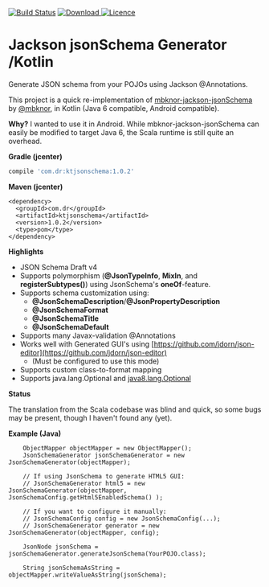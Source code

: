 [![Build Status](https://travis-ci.org/roee88/kt-jackson-jsonSchema.svg?branch=master)](https://travis-ci.org/roee88/kt-jackson-jsonSchema)
[![Download](https://api.bintray.com/packages/com-dr/dr-public/KtJsonSchema/images/download.svg) ](https://bintray.com/com-dr/dr-public/KtJsonSchema/_latestVersion)
[![Licence](https://img.shields.io/badge/Licence-Apache2-blue.svg)](http://www.apache.org/licenses/LICENSE-2.0)

Jackson jsonSchema Generator /Kotlin
=====================================

Generate JSON schema from your POJOs using Jackson @Annotations.

This project is a quick re-implementation of [mbknor-jackson-jsonSchema](https://github.com/mbknor/mbknor-jackson-jsonSchema) by [@mbknor](https://github.com/mbknor/), in Kotlin (Java 6 compatible, Android compatible).

**Why?**
I wanted to use it in Android. 
While mbknor-jackson-jsonSchema can easily be modified to target Java 6, the Scala runtime is still quite an overhead.

**Gradle (jcenter)**
```gradle
compile 'com.dr:ktjsonschema:1.0.2'
```

**Maven (jcenter)**
```maven
<dependency>
  <groupId>com.dr</groupId>
  <artifactId>ktjsonschema</artifactId>
  <version>1.0.2</version>
  <type>pom</type>
</dependency>
```

**Highlights**

* JSON Schema Draft v4
* Supports polymorphism (**@JsonTypeInfo**, **MixIn**, and **registerSubtypes()**) using JsonSchema's **oneOf**-feature.
* Supports schema customization using:
  - **@JsonSchemaDescription**/**@JsonPropertyDescription**
  - **@JsonSchemaFormat**
  - **@JsonSchemaTitle**
  - **@JsonSchemaDefault**
* Supports many Javax-validation @Annotations
* Works well with Generated GUI's using [https://github.com/jdorn/json-editor](https://github.com/jdorn/json-editor)
  - (Must be configured to use this mode)
* Supports custom class-to-format mapping
* Supports java.lang.Optional and [java8.lang.Optional](https://github.com/streamsupport/streamsupport)

**Status**

The translation from the Scala codebase was blind and quick, so some bugs may be present, though I haven't found any (yet).

**Example (Java)**

```
    ObjectMapper objectMapper = new ObjectMapper();
    JsonSchemaGenerator jsonSchemaGenerator = new JsonSchemaGenerator(objectMapper);

    // If using JsonSchema to generate HTML5 GUI:
    // JsonSchemaGenerator html5 = new JsonSchemaGenerator(objectMapper, JsonSchemaConfig.getHtml5EnabledSchema() );

    // If you want to configure it manually:
    // JsonSchemaConfig config = new JsonSchemaConfig(...);
    // JsonSchemaGenerator generator = new JsonSchemaGenerator(objectMapper, config);

    JsonNode jsonSchema = jsonSchemaGenerator.generateJsonSchema(YourPOJO.class);

    String jsonSchemaAsString = objectMapper.writeValueAsString(jsonSchema);
```
